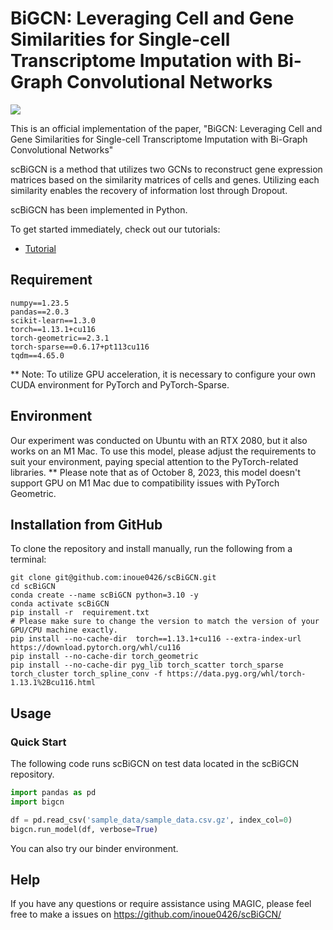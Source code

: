 # BiGCN: Leveraging Cell and Gene Similarities for Single-cell Transcriptome Imputation with Bi-Graph Convolutional Networks

![](fog1.png)

This is an official implementation of the paper, "BiGCN: Leveraging Cell and Gene Similarities for Single-cell Transcriptome Imputation with Bi-Graph Convolutional Networks"

scBiGCN is a method that utilizes two GCNs to reconstruct gene expression matrices based on the similarity matrices of cells and genes. Utilizing each similarity enables the recovery of information lost through Dropout.

scBiGCN has been implemented in Python.

To get started immediately, check out our tutorials:
- [Tutorial](https://github.com/inoue0426/scBiGCN/blob/main/sample%20notebook.ipynb)

## Requirement

```
numpy==1.23.5
pandas==2.0.3
scikit-learn==1.3.0
torch==1.13.1+cu116
torch-geometric==2.3.1
torch-sparse==0.6.17+pt113cu116
tqdm==4.65.0
```

** Note: To utilize GPU acceleration, it is necessary to configure your own CUDA environment for PyTorch and PyTorch-Sparse.

## Environment

Our experiment was conducted on Ubuntu with an RTX 2080, but it also works on an M1 Mac. To use this model, please adjust the requirements to suit your environment, paying special attention to the PyTorch-related libraries. 
**  Please note that as of October 8, 2023, this model doesn't support GPU on M1 Mac due to compatibility issues with PyTorch Geometric. 

## Installation from GitHub
To clone the repository and install manually, run the following from a terminal:
```
git clone git@github.com:inoue0426/scBiGCN.git
cd scBiGCN
conda create --name scBiGCN python=3.10 -y
conda activate scBiGCN
pip install -r  requirement.txt
# Please make sure to change the version to match the version of your GPU/CPU machine exactly.
pip install --no-cache-dir  torch==1.13.1+cu116 --extra-index-url https://download.pytorch.org/whl/cu116
pip install --no-cache-dir torch_geometric
pip install --no-cache-dir pyg_lib torch_scatter torch_sparse torch_cluster torch_spline_conv -f https://data.pyg.org/whl/torch-1.13.1%2Bcu116.html
```

## Usage

### Quick Start

The following code runs scBiGCN on test data located in the scBiGCN repository.

```python
import pandas as pd
import bigcn

df = pd.read_csv('sample_data/sample_data.csv.gz', index_col=0)
bigcn.run_model(df, verbose=True)
```

You can also try our binder environment.

## Help
If you have any questions or require assistance using MAGIC, please feel free to make a issues on https://github.com/inoue0426/scBiGCN/
